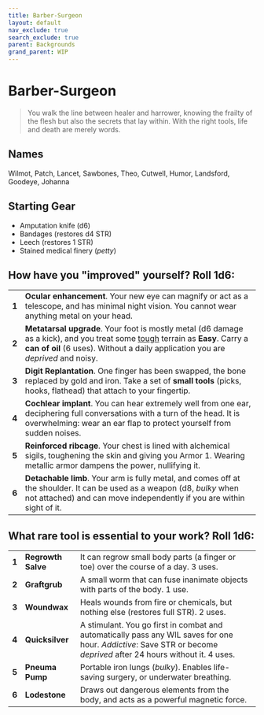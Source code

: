 ```yaml
---
title: Barber-Surgeon
layout: default
nav_exclude: true
search_exclude: true
parent: Backgrounds
grand_parent: WIP
---
```


# Barber-Surgeon

> You walk the line between healer and harrower, knowing the frailty of the flesh but also the secrets that lay within. With the right tools, life and death are merely words.

## Names

Wilmot, Patch, Lancet, Sawbones, Theo, Cutwell, Humor, Landsford, Goodeye, Johanna  

## Starting Gear
 
- Amputation knife (d6)
- Bandages (restores d4 STR)
- Leech (restores 1 STR)
- Stained medical finery (_petty_)

## How have you "improved" yourself? Roll 1d6:

|       |                                                                                                                                                                                                                                                                                             |
| ----- | ------------------------------------------------------------------------------------------------------------------------------------------------------------------------------------------------------------------------------------------------------------------------------------------- |
| **1** | **Ocular enhancement**. Your new eye can magnify or act as a telescope, and has minimal night vision. You cannot wear anything metal on your head.                                                                                                                                          |
| **2** | **Metatarsal upgrade**. Your foot is mostly metal (d6 damage as a kick), and you treat some [tough](https://cairnrpg.com/wip/2e/wilderness-exploration/#terrain-difficulty) terrain as **Easy**. Carry a **can of oil** (6 uses). Without a daily application you are _deprived_ and noisy. |
| **3** | **Digit Replantation**. One finger has been swapped, the bone replaced by gold and iron. Take a set of **small tools** (picks, hooks, flathead) that attach to your fingertip.                                                                                                              |
| **4** | **Cochlear implant**. You can hear extremely well from one ear, deciphering full conversations with a turn of the head. It is overwhelming: wear an ear flap to protect yourself from sudden noises. |
| **5** | **Reinforced ribcage**. Your chest is lined with alchemical sigils, toughening the skin and giving you Armor 1. Wearing metallic armor dampens the power, nullifying it.                                                                                                                    |
| **6** | **Detachable limb**. Your arm is fully metal, and comes off at the shoulder. It can be used as a weapon (d8, _bulky_ when not attached) and can move independently if you are within sight of it.                                                                                           |

## What rare tool is essential to your work? Roll 1d6:

|       |                    |                                                                                                                                                                      |
| ----- | ------------------ | -------------------------------------------------------------------------------------------------------------------------------------------------------------------- |
| **1** | **Regrowth Salve** | It can regrow small body parts (a finger or toe) over the course of a day. 3 uses.                                                                                   |
| **2** | **Graftgrub**      | A small worm that can fuse inanimate objects with parts of the body.  1 use.                                                                                         |
| **3** | **Woundwax**       | Heals wounds from fire or chemicals, but nothing else (restores full STR). 2 uses.                                                                                   |
| **4** | **Quicksilver**    | A stimulant. You go first in combat and automatically pass any WIL saves for one hour. _Addictive_: Save STR or become _deprived_ after 24 hours without it. 4 uses. |
| **5** | **Pneuma Pump**    | Portable iron lungs (_bulky_). Enables life-saving surgery, or underwater breathing.                                                                                 |
| **6** | **Lodestone**      | Draws out dangerous elements from the body, and acts as a powerful magnetic force.                                                                                   |
